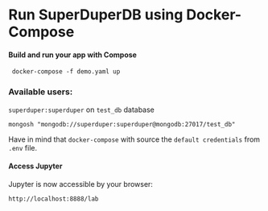 # Run SuperDuperDB using Docker-Compose

#### Build and run your app with Compose
```shell
 docker-compose -f demo.yaml up 
```

### Available users:

`superduper:superduper` on `test_db` database

```shell
mongosh "mongodb://superduper:superduper@mongodb:27017/test_db"
```

Have in mind that `docker-compose` with source the `default credentials` from `.env` file.

#### Access Jupyter
Jupyter is now accessible by your browser:

```shell
http://localhost:8888/lab
```